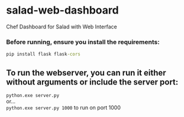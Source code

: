 # salad-web-dashboard
Chef Dashboard for Salad with Web Interface


### Before running, ensure you install the requirements:
```cmd
pip install flask flask-cors
```

## To run the webserver, you can run it either without arguments or include the server port:

`python.exe server.py`<br>
or...<br>
`python.exe server.py 1000` to run on port 1000

